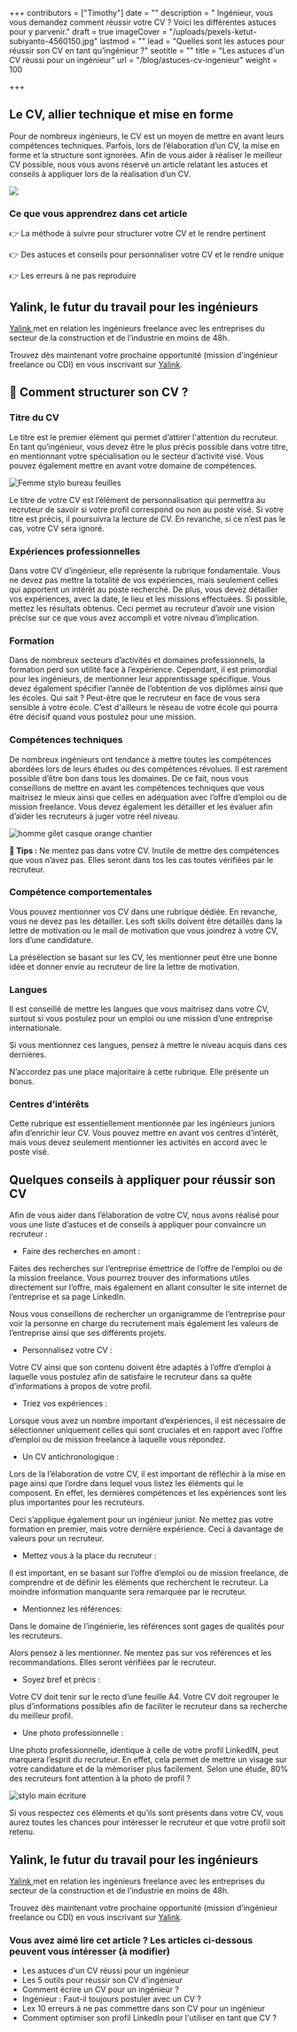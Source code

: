 +++
contributors = ["Timothy"]
date = ""
description = " Ingénieur, vous vous demandez comment réussir votre CV ? Voici les différentes astuces pour y parvenir."
draft = true
imageCover = "/uploads/pexels-ketut-subiyanto-4560150.jpg"
lastmod = ""
lead = "Quelles sont les astuces pour réussir son CV en tant qu’ingénieur ?"
seotitle = ""
title = "Les astuces d'un CV réussi pour un ingénieur"
url = "/blog/astuces-cv-ingenieur"
weight = 100

+++
## Le CV, allier technique et mise en forme

Pour de nombreux ingénieurs, le CV est un moyen de mettre en avant leurs compétences techniques. Parfois, lors de l’élaboration d’un CV, la mise en forme et la structure sont ignorées. Afin de vous aider à réaliser le meilleur CV possible, nous vous avons réservé un article relatant les astuces et conseils à appliquer lors de la réalisation d’un CV.

![](/uploads/pexels-ketut-subiyanto-4560150.jpg)

### **Ce que vous apprendrez dans cet article**

👉 La méthode à suivre pour structurer votre CV et le rendre pertinent

👉 Des astuces et conseils pour personnaliser votre CV et le rendre unique

👉 Les erreurs à ne pas reproduire

## Yalink, le futur du travail pour les ingénieurs

[Yalink ](http://yalink.fr "Yalink")met en relation les ingénieurs freelance avec les entreprises du secteur de la construction et de l’industrie en moins de 48h.

Trouvez dès maintenant votre prochaine opportunité (mission d’ingénieur freelance ou CDI) en vous inscrivant sur [Yalink](http://app.yalink.fr "Yalink").

## **📝 Comment structurer son CV ?**

### Titre du CV

Le titre est le premier élément qui permet d’attirer l'attention du recruteur. En tant qu’ingénieur, vous devez être le plus précis possible dans votre titre, en mentionnant votre spécialisation ou le secteur d’activité visé. Vous pouvez également mettre en avant votre domaine de compétences.

![Femme stylo bureau feuilles](/uploads/pexels-rodnae-productions-5921785.jpg "Femme travaillant sur son bureau")

Le titre de votre CV est l’élément de personnalisation qui permettra au recruteur de savoir si votre profil correspond ou non au poste visé. Si votre titre est précis, il poursuivra la lecture de CV. En revanche, si ce n’est pas le cas, votre CV sera ignoré.

### Expériences professionnelles

Dans votre CV d’ingénieur, elle représente la rubrique fondamentale. Vous ne devez pas mettre la totalité de vos expériences, mais seulement celles qui apportent un intérêt au poste recherché. De plus, vous devez détailler vos expériences, avec la date, le lieu et les missions effectuées. Si possible, mettez les résultats obtenus. Ceci permet au recruteur d’avoir une vision précise sur ce que vous avez accompli et votre niveau d’implication.

### Formation

Dans de nombreux secteurs d’activités et domaines professionnels, la formation perd son utilité face à l’expérience. Cependant, il est primordial pour les ingénieurs, de mentionner leur apprentissage spécifique. Vous devez également spécifier l’année de l’obtention de vos diplômes ainsi que les écoles. Qui sait ? Peut-être que le recruteur en face de vous sera sensible à votre école. C’est d'ailleurs le réseau de votre école qui pourra être décisif quand vous postulez pour une mission.

### Compétences techniques

De nombreux ingénieurs ont tendance à mettre toutes les compétences abordées lors de leurs études ou des compétences révolues. Il est rarement possible d’être bon dans tous les domaines. De ce fait, nous vous conseillons de mettre en avant les compétences techniques que vous maitrisez le mieux ainsi que celles en adéquation avec l’offre d’emploi ou de mission freelance. Vous devez également les détailler et les évaluer afin d’aider les recruteurs à juger votre réel niveau.

![homme gilet casque orange chantier](/uploads/pexels-kateryna-babaieva-2760243.jpg "Homme sur un chantieur")

**🚀 Tips :** Ne mentez pas dans votre CV. Inutile de mettre des compétences que vous n’avez pas. Elles seront dans tos les cas toutes vérifiées par le recruteur.

### Compétence comportementales

Vous pouvez mentionner vos CV dans une rubrique dédiée. En revanche, vous ne devez pas les détailler. Les soft skills doivent être détaillés dans la lettre de motivation ou le mail de motivation que vous joindrez à votre CV, lors d’une candidature.

La présélection se basant sur les CV, les mentionner peut être une bonne idée et donner envie au recruteur de lire la lettre de motivation.

### Langues

Il est conseillé de mettre les langues que vous maitrisez dans votre CV, surtout si vous postulez pour un emploi ou une mission d’une entreprise internationale.

Si vous mentionnez ces langues, pensez à mettre le niveau acquis dans ces dernières.

N’accordez pas une place majoritaire à cette rubrique. Elle présente un bonus.

### Centres d’intérêts

Cette rubrique est essentiellement mentionnée par les ingénieurs juniors afin d’enrichir leur CV. Vous pouvez mettre en avant vos centres d’intérêt, mais vous devez seulement mentionner les activités en accord avec le poste visé.

## Quelques conseils à appliquer pour réussir son CV

Afin de vous aider dans l’élaboration de votre CV, nous avons réalisé pour vous une liste d’astuces et de conseils à appliquer pour convaincre un recruteur :

* Faire des recherches en amont :

Faites des recherches sur l’entreprise émettrice de l’offre de l’emploi ou de la mission freelance. Vous pourrez trouver des informations utiles directement sur l’offre, mais également en allant consulter le site internet de l’entreprise et sa page LinkedIn.

Nous vous conseillons de rechercher un organigramme de l’entreprise pour voir la personne en charge du recrutement mais également les valeurs de l’entreprise ainsi que ses différents projets.

* Personnalisez votre CV :

Votre CV ainsi que son contenu doivent être adaptés à l’offre d’emploi à laquelle vous postulez afin de satisfaire le recruteur dans sa quête d’informations à propos de votre profil.

* Triez vos expériences :

Lorsque vous avez un nombre important d’expériences, il est nécessaire de sélectionner uniquement celles qui sont cruciales et en rapport avec l’offre d’emploi ou de mission freelance à laquelle vous répondez.

* Un CV antichronologique :

Lors de la l’élaboration de votre CV, il est important de réfléchir à la mise en page ainsi que l’ordre dans lequel vous listez les éléments qui le composent. En effet, les dernières compétences et les expériences sont les plus importantes pour les recruteurs.

Ceci s’applique également pour un ingénieur junior. Ne mettez pas votre formation en premier, mais votre dernière expérience. Ceci à davantage de valeurs pour un recruteur.

* Mettez vous à la place du recruteur :

Il est important, en se basant sur l’offre d’emploi ou de mission freelance, de comprendre et de définir les éléments que recherchent le recruteur. La moindre information manquante sera remarquée par le recruteur.

* Mentionnez les références:

Dans le domaine de l’ingénierie, les références sont gages de qualités pour les recruteurs.

Alors pensez à les mentionner. Ne mentez pas sur vos références et les recommandations. Elles seront vérifiées par le recruteur.

* Soyez bref et précis :

Votre CV doit tenir sur le recto d’une feuille A4. Votre CV doit regrouper le plus d’informations possibles afin de faciliter le recruteur dans sa recherche du meilleur profil.

* Une photo professionnelle :

Une photo professionnelle, identique à celle de votre profil LinkedIN, peut marquera l’esprit du recruteur. En effet, cela permet de mettre un visage sur votre candidature et de la mémoriser plus facilement. Selon une étude, 80% des recruteurs font attention à la photo de profil ?

![stylo main écriture](/uploads/green-chameleon-s9cc2skysjm-unsplash.jpg "Personne en train d'écrire")

Si vous respectez ces éléments et qu’ils sont présents dans votre CV, vous aurez toutes les chances pour intéresser le recruteur et que votre profil soit retenu.

## Yalink, le futur du travail pour les ingénieurs

[Yalink ](http://yalink.fr "Yalink")met en relation les ingénieurs freelance avec les entreprises du secteur de la construction et de l’industrie en moins de 48h.

Trouvez dès maintenant votre prochaine opportunité (mission d’ingénieur freelance ou CDI) en vous inscrivant sur [Yalink](http://app.yalink.fr "Yalink").

### **Vous avez aimé lire cet article ? Les articles ci-dessous peuvent vous intéresser (à modifier)**

* Les astuces d'un CV réussi pour un ingénieur
* Les 5 outils pour réussir son CV d'ingénieur
* Comment écrire un CV pour un ingénieur ?
* Ingénieur : Faut-il toujours postuler avec un CV ?
* Lex 10 erreurs à ne pas commettre dans son CV pour un ingénieur
* Comment optimiser son profil LinkedIn pour l'utiliser en tant que CV ?